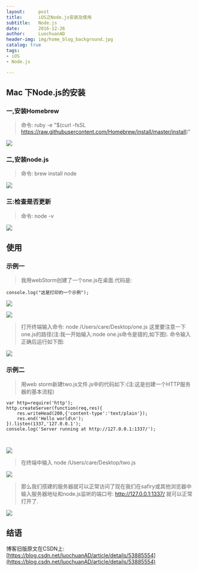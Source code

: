 ```yaml
---
layout:     post
title:      iOS之Node.js安装及使用
subtitle:   Node.js
date:       2016-12-26
author:     LuochuanAD
header-img: img/home_blog_background.jpg
catalog: true
tags:
- iOS 
- Node.js

---
```


## Mac 下Node.js的安装

### 一,安装Homebrew  

>命令: ruby -e "$(curl -fsSL https://raw.githubusercontent.com/Homebrew/install/master/install)"

![](https://ws3.sinaimg.cn/large/006tNbRwgy1fxv0tybjrrj30u90u07nt.jpg)

### 二,安装node.js  

>命令: brew install node  

![](https://ws2.sinaimg.cn/large/006tNbRwgy1fxv0v9no68j30z20dw795.jpg)

### 三:检查是否更新 

>命令: node -v

![](https://ws1.sinaimg.cn/large/006tNbRwgy1fxv0we997hj30es01smxc.jpg)

## 使用

### 示例一 

>我用webStorm创建了一个one.js在桌面.代码是:

```
console.log("这是打印的一个示例");

```

![](https://ws4.sinaimg.cn/large/006tNbRwgy1fxv0zd8f1cj305u06adfw.jpg)

![](https://ws3.sinaimg.cn/large/006tNbRwgy1fxv0zjhyj8j31cw08q75s.jpg)


>打开终端输入命令:
node /Users/care/Desktop/one.js 这里要注意一下one.js的路径(注:我一开始输入:node one.js命令是错的,如下图).  命令输入正确后运行如下图:

![](https://ws1.sinaimg.cn/large/006tNbRwgy1fxv12ua4jvj30pk0bsn02.jpg)


### 示例二 

>用web storm新建two.js文件.js中的代码如下:(注:这是创建一个HTTP服务器的基本流程)

```
var http=require('http');
http.createServer(function(req,res){
    res.writeHead(200,{'content-type':'text/plain'});
    res.end('Hello world\n');
}).listen(1337,'127.0.0.1');
console.log('Server running at http://127.0.0.1:1337/');



```
![](https://ws4.sinaimg.cn/large/006tNbRwgy1fxv153ppyaj31jc09w0wn.jpg)

>在终端中输入 
node /Users/care/Desktop/two.js

![](https://ws3.sinaimg.cn/large/006tNbRwgy1fxv1681a1yj30oi02kdga.jpg)

>那么我们搭建的服务器就可以正常访问了现在我们在safiry或其他浏览器中输入服务器地址和node.js监听的端口号:
http://127.0.0.1:1337/ 就可以正常打开了.

![](https://ws4.sinaimg.cn/large/006tNbRwgy1fxv17j9ybhj30rk04eaac.jpg)

## 结语

博客旧版原文在CSDN上:[https://blog.csdn.net/luochuanAD/article/details/53885554](https://blog.csdn.net/luochuanAD/article/details/53885554) 




